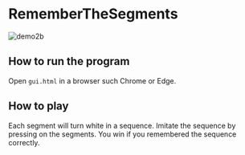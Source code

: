 # RememberTheSegments

![demo2b](https://user-images.githubusercontent.com/35288746/144742935-14f88554-28dc-49f1-92a4-29cc7c00dc66.gif)

## How to run the program
Open `gui.html` in a browser such Chrome or Edge.

## How to play
Each segment will turn white in a sequence. Imitate the sequence by pressing on the segments. You win if you remembered the sequence correctly.
